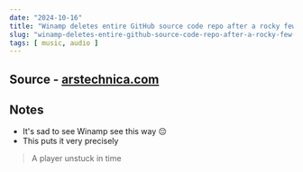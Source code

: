 ```yaml
---
date: "2024-10-16"
title: "Winamp deletes entire GitHub source code repo after a rocky few weeks"
slug: "winamp-deletes-entire-github-source-code-repo-after-a-rocky-few-weeks"
tags: [ music, audio ]
---
```




## Source - [arstechnica.com][1]

## Notes
* It's sad to see Winamp see this way 😔
* This puts it very precisely

> A player unstuck in time



  [1]: https://arstechnica.com/gadgets/2024/10/winamp-really-whips-open-source-coders-into-frenzy-with-its-source-release/
